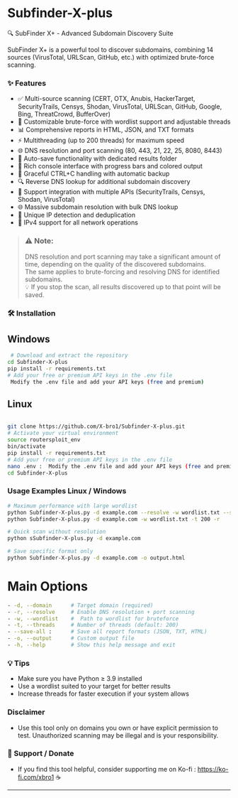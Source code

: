 # Subfinder-X-plus
🔍 SubFinder X+ - Advanced Subdomain Discovery Suite  

SubFinder X+ is a powerful tool to discover subdomains, combining 14 sources (VirusTotal, URLScan, GitHub, etc.) with optimized brute-force scanning.  

### ✨ Features
- ✅ Multi-source scanning (CERT, OTX, Anubis, HackerTarget, SecurityTrails, Censys, Shodan, VirusTotal, URLScan, GitHub, Google, Bing, ThreatCrowd, BufferOver)
- 🚀 Customizable brute-force with wordlist support and adjustable threads
- 📊 Comprehensive reports in HTML, JSON, and TXT formats
- ⚡ Multithreading (up to 200 threads) for maximum speed
- 🌐 DNS resolution and port scanning (80, 443, 21, 22, 25, 8080, 8443)
- 💾 Auto-save functionality with dedicated results folder
- 🎨 Rich console interface with progress bars and colored output
- 🔄 Graceful CTRL+C handling with automatic backup
- 🔍 Reverse DNS lookup for additional subdomain discovery
- 🤝 Support integration with multiple APIs (SecurityTrails, Censys, Shodan, VirusTotal)
- 🌐 Massive subdomain resolution with bulk DNS lookup
- 📡 Unique IP detection and deduplication
- 🔌 IPv4 support for all network operations

> ### ⚠️ Note: 
>  DNS resolution and port scanning may take a significant amount of time, depending on the quality of the discovered subdomains.  
>  The same applies to brute-forcing and resolving DNS for identified subdomains.  
💡 If you stop the scan, all results discovered up to that point will be saved.

### 🛠 Installation  

## Windows
```bash
 # Download and extract the repository
cd Subfinder-X-plus
pip install -r requirements.txt
# Add your free or premium API keys in the .env file
 Modify the .env file and add your API keys (free and premium)
```

## Linux
```bash

git clone https://github.com/X-bro1/Subfinder-X-plus.git
# Activate your virtual environment
source routersploit_env
bin/activate
pip install -r requirements.txt
# Add your free or premium API keys in the .env file
nano .env :  Modify the .env file and add your API keys (free and premium)
cd Subfinder-X-plus
```

### Usage Examples Linux / Windows
```bash
# Maximum performance with large wordlist
python Subfinder-X-plus.py -d example.com --resolve -w wordlist.txt --save-all
python Subfinder-X-plus.py -d example.com -w wordlist.txt -t 200 -r

# Quick scan without resolution  
python sSubfinder-X-plus.py -d example.com

# Save specific format only
python Subfinder-X-plus.py -d example.com -o output.html
```


# Main Options
```bash
- -d, --domain      # Target domain (required)
- -r, --resolve     # Enable DNS resolution + port scanning
- -w, --wordlist    #  Path to wordlist for bruteforce
- -t, --threads     # Number of threads (default: 200)
- --save-all :      # Save all report formats (JSON, TXT, HTML)
- -o, --output      # Custom output file
- -h, --help        # Show this help message and exit
```

### 💡 Tips

- Make sure you have Python ≥ 3.9 installed
- Use a wordlist suited to your target for better results
- Increase threads for faster execution if your system allows

### Disclaimer
- Use this tool only on domains you own or have explicit permission to test. Unauthorized scanning may be illegal and is your responsibility.

### 🔗 Support / Donate

- If you find this tool helpful, consider supporting me on Ko-fi : https://ko-fi.com/xbro1 ☕️

---



